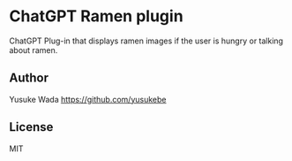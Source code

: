 # ChatGPT Ramen plugin

ChatGPT Plug-in that displays ramen images if the user is hungry or talking about ramen.

## Author

Yusuke Wada <https://github.com/yusukebe>

## License

MIT
